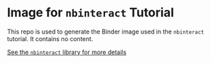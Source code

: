 # Image for `nbinteract` Tutorial

This repo is used to generate the Binder image used in the `nbinteract`
tutorial. It contains no content.

[See the `nbinteract` library for more details](https://samlau95.gitbooks.io/nbinteract/)
